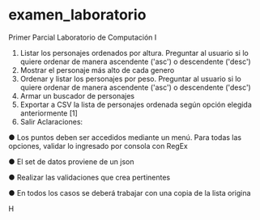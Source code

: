 # examen_laboratorio
Primer Parcial Laboratorio de Computación I
1. Listar los personajes ordenados por altura. Preguntar al usuario si lo quiere 
ordenar de manera ascendente ('asc') o descendente ('desc')
2. Mostrar el personaje más alto de cada genero
3. Ordenar y listar los personajes por peso. Preguntar al usuario si lo quiere 
ordenar de manera ascendente ('asc') o descendente ('desc')
4. Armar un buscador de personajes
5. Exportar a CSV la lista de personajes ordenada según opción elegida 
anteriormente [1]
6. Salir
Aclaraciones:

● Los puntos deben ser accedidos mediante un menú. Para todas las opciones, validar lo ingresado por consola con RegEx

● El set de datos proviene de un json

● Realizar las validaciones que crea pertinentes

● En todos los casos se deberá trabajar con una copia de la lista origina

H
